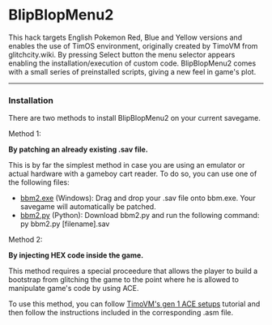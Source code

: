 # BlipBlopMenu2

This hack targets English Pokemon Red, Blue and Yellow versions and enables the use of TimOS environment, originally created by TimoVM from glitchcity.wiki.
By pressing Select button the menu selector appears enabling the installation/execution of custom code.
BlipBlopMenu2 comes with a small series of preinstalled scripts, giving a new feel in game's plot.


----


### Installation

There are two methods to install BlipBlopMenu2 on your current savegame.

Method 1:

**By patching an already existing .sav file.**

This is by far the simplest method in case you are using an emulator or actual hardware with a gameboy cart reader.
To do so, you can use one of the following files:
- [bbm2.exe](https://github.com/M4n0zz/BlipBlopMenu2/releases/download/patcher-v1.0/bbm2.exe) (Windows): Drag and drop your .sav file onto bbm.exe. Your savegame will automatically be patched.
- [bbm2.py](https://github.com/M4n0zz/BlipBlopMenu2/blob/main/bbm2.py) (Python): Download bbm2.py and run the following command: py bbm2.py [filename].sav


Method 2:

**By injecting HEX code inside the game.**

This method requires a special proceedure that allows the player to build a bootstrap from glitching the game to the point where he is allowed to manipulate game's code by using ACE.

To use this method, you can follow [TimoVM's gen 1 ACE setups](https://glitchcity.wiki/wiki/Guides:TimoVM%27s_gen_1_ACE_setups) tutorial and then follow the instructions included in the corresponding .asm file.

